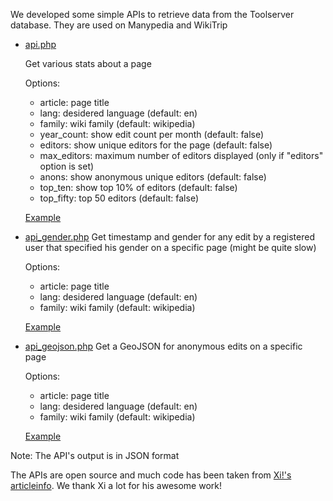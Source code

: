 We developed some simple APIs to retrieve data from the Toolserver database. They are used on Manypedia and WikiTrip

*   [api.php][1]

    Get various stats about a page

    Options:

    *   article: page title
    *   lang: desidered language (default: en)
    *   family: wiki family (default: wikipedia)
    *   year_count: show edit count per month (default: false)
    *   editors: show unique editors for the page (default: false)
    *   max_editors: maximum number of editors displayed (only if "editors" option is set)
    *   anons: show anonymous unique editors (default: false)
    *   top_ten: show top 10% of editors (default: false)
    *   top_fifty: top 50 editors (default: false)

    [Example][2]



*   [api_gender.php][3]
    Get timestamp and gender for any edit by a registered user that specified his gender on a specific page (might be quite slow)

    Options:

    *   article: page title
    *   lang: desidered language (default: en)
    *   family: wiki family (default: wikipedia)

    [Example][4]



*   [api_geojson.php][5]
    Get a GeoJSON for anonymous edits on a specific page

    Options:

    *   article: page title
    *   lang: desidered language (default: en)
    *   family: wiki family (default: wikipedia)

    [Example][6]



Note: The API's output is in JSON format



The APIs are open source and much code has been taken from [Xi!'s articleinfo][7]. We thank Xi a lot for his awesome work!

 [1]: http://toolserver.org/~sonet/api.php
 [2]: http://toolserver.org/~sonet/api.php?article=London&lang=en&editors&max_editors=5
 [3]: http://toolserver.org/~sonet/api_gender.php
 [4]: http://toolserver.org/~sonet/api_gender.php?article=London&lang=en
 [5]: http://toolserver.org/~sonet/api_geojson.php
 [6]: http://toolserver.org/~sonet/api_geojson.php?article=London&lang=en
 [7]: http://toolserver.org/~soxred93/articleinfo/
